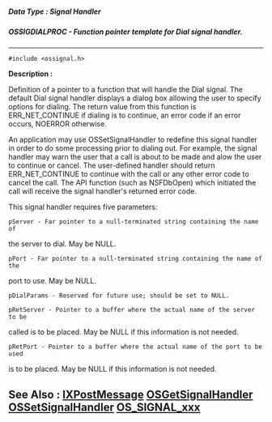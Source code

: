 ##### Data Type : Signal Handler
##### OSSIGDIALPROC - Function pointer template for Dial signal handler.
---
```
#include <ossignal.h>
```
**Description :**

Definition of a pointer to a function that will handle the Dial signal.  The 
default Dial signal handler displays a dialog box allowing the user to specify 
options for dialing.  The return value from this function is ERR_NET_CONTINUE 
if dialing is to continue, an error code if an error occurs, NOERROR otherwise.

An application may use OSSetSignalHandler to redefine this signal handler in 
order to do some processing prior to dialing out. For example, the signal 
handler may warn the user that a call is about to be made and alow the user to 
continue or cancel. The user-defined handler should return ERR_NET_CONTINUE to 
continue with the call or any other error code to cancel the call. The API 
function (such as NSFDbOpen) which initiated the call will receive the signal 
handler's returned error code.

This signal handler requires five parameters:

    pServer - Far pointer to a null-terminated string containing the name of 
the server to dial.
            May be NULL.

    pPort - Far pointer to a null-terminated string containing the name of the 
port to use.
            May be NULL.

    pDialParams - Reserved for future use; should be set to NULL.

    pRetServer - Pointer to a buffer where the actual name of the server to be 
called is to be placed.
            May be NULL if this information is not needed.

    pRetPort - Pointer to a buffer where the actual name of the port to be used 
is to be placed.
            May be NULL if this information is not needed.

**See Also :**
[IXPostMessage](/reference/Func/IXPostMessage)
[OSGetSignalHandler](/reference/Func/OSGetSignalHandler)
[OSSetSignalHandler](/reference/Func/OSSetSignalHandler)
[OS_SIGNAL_xxx](/reference/Symb/OS_SIGNAL_xxx)
---
